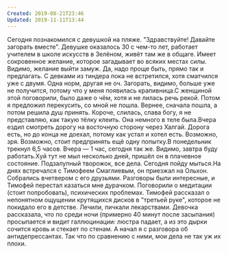```yaml
---
Created: 2019-08-21T23:46
Updated: 2019-11-11T13:44
---
```

Сегодня познакомился с девушкой на пляже. "Здравствуйте! Давайте загорать вместе". Девушке оказалось 30 с чем-то лет, работает учителем в школе искусств в Зелёном, живёт там же в общаге. Имеет сокровенное желание, которое загадывает во всяких местах силы. Видимо, желание выйти замуж. Да, надо проще быть, прямо так и предлагать. С девками из тиндера пока не встретился, хотя сматчился уже с двумя. Одна норм, другая не оч. Загорать, видимо, больше уже не получится, потому что у меня появилась крапивница.С женщиной этой поговорили, было даже о чём, хотя и не лилась речь рекой. Потом я предложил перекусить, со мной не пошла. Вернее, сначала пошла, а потом решила душ принять. Короче, слилась, слава богу, я не представляю, как такую тёлку клеить. Она немного в теле была.Вчера ездил смотреть дорогу на восточную сторону через Халгай. Дорога есть, но до конца не доехал, потому как устал и хотел есть. Возможно, зря. Возможно, стоит предпринять ещё одну попытку.В понедельник трекнул 6,5 часов. Вчера — 1 час, сегодня так же. Видимо, завтра буду работать.Хуй тут не мыл несколько дней, пришёл он в плачевное состояние. Подзалупный творожок, все дела. Сегодня пойду мыться.На днях встречался с Тимофеем Смаглиевым, он приезжал на Ольхон. Собрались вчетвером с его друзьями. Разговоры были интересные, и Тимофей перестал казаться мне дурачком. Поговорили о медитации (стоит попробовать), психических проблемах. Тимофей рассказал о непонятном ощущении крутящихся дисков в "третьей руке", которое не покидало его в детстве. Лечили, пичкали лекарствами. Девочка рассказала, что по среди ночи (примерно 40 минут после засыпания) просыпается и видит галлюцинации: люстра падает, а из это дырки сочится кровь и стекает по стенам. А начал я с разговора об антидепрессантах. Так что по сравнению с ними, мои дела не так уж их плохи.